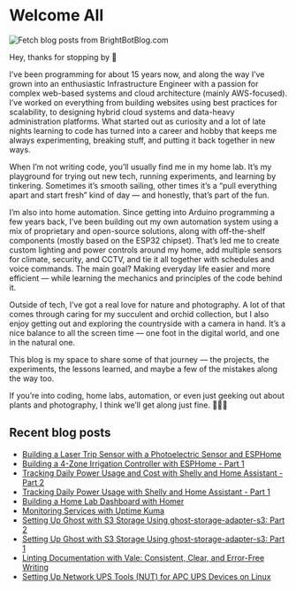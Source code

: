 # Welcome All

![Fetch blog posts from BrightBotBlog.com](https://github.com/atownsend247/atownsend247/workflows/Fetch%20blog%20posts%20from%20BrightBotBlog.com/badge.svg)

Hey, thanks for stopping by 👋

I’ve been programming for about 15 years now, and along the way I’ve grown into an enthusiastic Infrastructure Engineer with a passion for complex web-based systems and cloud architecture (mainly AWS-focused). I’ve worked on everything from building websites using best practices for scalability, to designing hybrid cloud systems and data-heavy administration platforms. What started out as curiosity and a lot of late nights learning to code has turned into a career and hobby that keeps me always experimenting, breaking stuff, and putting it back together in new ways.

When I’m not writing code, you’ll usually find me in my home lab. It’s my playground for trying out new tech, running experiments, and learning by tinkering. Sometimes it’s smooth sailing, other times it’s a “pull everything apart and start fresh” kind of day — and honestly, that’s part of the fun.

I’m also into home automation. Since getting into Arduino programming a few years back, I’ve been building out my own automation system using a mix of proprietary and open-source solutions, along with off-the-shelf components (mostly based on the ESP32 chipset). That’s led me to create custom lighting and power controls around my home, add multiple sensors for climate, security, and CCTV, and tie it all together with schedules and voice commands. The main goal? Making everyday life easier and more efficient — while learning the mechanics and principles of the code behind it.

Outside of tech, I’ve got a real love for nature and photography. A lot of that comes through caring for my succulent and orchid collection, but I also enjoy getting out and exploring the countryside with a camera in hand. It’s a nice balance to all the screen time — one foot in the digital world, and one in the natural one.

This blog is my space to share some of that journey — the projects, the experiments, the lessons learned, and maybe a few of the mistakes along the way too.

If you’re into coding, home labs, automation, or even just geeking out about plants and photography, I think we’ll get along just fine. 🚀🌱📸

## Recent blog posts

<!-- FEED-START -->
- [Building a Laser Trip Sensor with a Photoelectric Sensor and ESPHome](https://brightbot.co.uk/building-a-laser-trip-sensor-with-a-photoelectric-sensor-and-esphome/)
- [Building a 4-Zone Irrigation Controller with ESPHome - Part 1](https://brightbot.co.uk/building-a-4-zone-irrigation-controller-with-esphome-part-1/)
- [Tracking Daily Power Usage and Cost with Shelly and Home Assistant - Part 2](https://brightbot.co.uk/tracking-daily-power-usage-and-cost-with-shelly-and-home-assistant-part-2/)
- [Tracking Daily Power Usage with Shelly and Home Assistant - Part 1](https://brightbot.co.uk/tracking-daily-power-usage-with-shelly-and-home-assistant-part-1/)
- [Building a Home Lab Dashboard with Homer](https://brightbot.co.uk/building-a-home-lab-dashboard-with-homer/)
- [Monitoring Services with Uptime Kuma](https://brightbot.co.uk/monitoring-services-with-uptime-kuma/)
- [Setting Up Ghost with S3 Storage Using ghost-storage-adapter-s3: Part 2](https://brightbot.co.uk/setting-up-ghost-with-s3-storage-using-ghost-storage-adapter-s3-part-2/)
- [Setting Up Ghost with S3 Storage Using ghost-storage-adapter-s3: Part 1](https://brightbot.co.uk/setting-up-ghost-with-s3-storage-using-ghost-storage-adapter-s3/)
- [Linting Documentation with Vale: Consistent, Clear, and Error-Free Writing](https://brightbot.co.uk/linting-documentation-with-vale-consistent-clear-and-error-free-writing/)
- [Setting Up Network UPS Tools (NUT) for APC UPS Devices on Linux](https://brightbot.co.uk/setting-up-network-ups-tools-nut-for-apc-ups-devices-on-linux/)
<!-- FEED-END -->